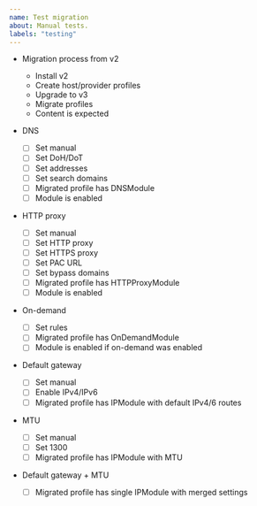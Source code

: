 ```yaml
---
name: Test migration
about: Manual tests.
labels: "testing"
---
```


- Migration process from v2
  - Install v2
  - Create host/provider profiles
  - Upgrade to v3
  - Migrate profiles
  - Content is expected

- DNS
  - [ ] Set manual
  - [ ] Set DoH/DoT
  - [ ] Set addresses
  - [ ] Set search domains
  - [ ] Migrated profile has DNSModule
  - [ ] Module is enabled

- HTTP proxy
  - [ ] Set manual
  - [ ] Set HTTP proxy
  - [ ] Set HTTPS proxy
  - [ ] Set PAC URL
  - [ ] Set bypass domains
  - [ ] Migrated profile has HTTPProxyModule
  - [ ] Module is enabled

- On-demand
  - [ ] Set rules
  - [ ] Migrated profile has OnDemandModule
  - [ ] Module is enabled if on-demand was enabled

- Default gateway
  - [ ] Set manual
  - [ ] Enable IPv4/IPv6
  - [ ] Migrated profile has IPModule with default IPv4/6 routes

- MTU
  - [ ] Set manual
  - [ ] Set 1300
  - [ ] Migrated profile has IPModule with MTU

- Default gateway + MTU
  - [ ] Migrated profile has single IPModule with merged settings
